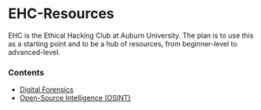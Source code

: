 




# EHC-Resources
EHC is the Ethical Hacking Club at Auburn University. The plan is to use this as a starting point and to be a hub of resources, from beginner-level to advanced-level.

### Contents
- [Digital Forensics](digital_forensics.md)
- [Open-Source Intelligence (OSINT)](#osint)

